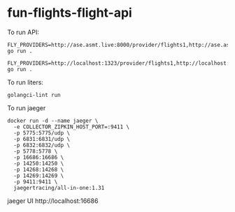# fun-flights-flight-api
To run API:
```
FLY_PROVIDERS=http://ase.asmt.live:8000/provider/flights1,http://ase.asmt.live:8000/provider/flights2 go run .
```


```
FLY_PROVIDERS=http://localhost:1323/provider/flights1,http://localhost:1323/provider/flights2,http://localhost:1323/provider/flights3 go run .
```

To run liters:
```
golangci-lint run
```

To run jaeger
```
docker run -d --name jaeger \
  -e COLLECTOR_ZIPKIN_HOST_PORT=:9411 \
  -p 5775:5775/udp \
  -p 6831:6831/udp \
  -p 6832:6832/udp \
  -p 5778:5778 \
  -p 16686:16686 \
  -p 14250:14250 \
  -p 14268:14268 \
  -p 14269:14269 \
  -p 9411:9411 \
  jaegertracing/all-in-one:1.31
  ```
jaeger UI
  http://localhost:16686